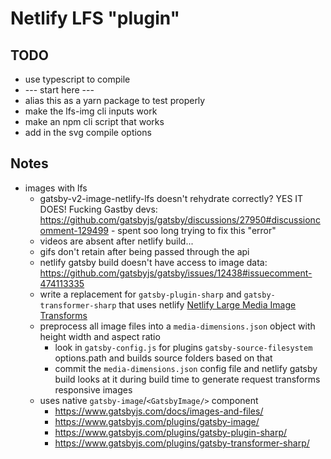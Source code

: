 # Netlify LFS "plugin"

## TODO
- use typescript to compile 
- --- start here ---
- alias this as a yarn package to test properly
- make the lfs-img cli inputs work
- make an npm cli script that works
- add in the svg compile options

## Notes
- images with lfs
  - gatsby-v2-image-netlify-lfs doesn't rehydrate correctly? YES IT DOES! Fucking Gastby devs: https://github.com/gatsbyjs/gatsby/discussions/27950#discussioncomment-129499 - spent soo long trying to fix this "error"
  - videos are absent after netlify build...
  - gifs don't retain after being passed through the api
  - netlify gatsby build doesn't have access to image data: https://github.com/gatsbyjs/gatsby/issues/12438#issuecomment-474113335
  - write a replacement for `gatsby-plugin-sharp` and `gatsby-transformer-sharp` that uses netlify [Netlify Large Media Image Transforms](https://docs.netlify.com/large-media/transform-images/#request-transformations)
  - preprocess all image files into a `media-dimensions.json` object with height width and aspect ratio
    - look in `gatsby-config.js` for plugins `gatsby-source-filesystem` options.path and builds source folders based on that
    - commit the `media-dimensions.json` config file and netlify gatsby build looks at it during build time to generate request transforms responsive images
  - uses native `gatsby-image`/`<GatsbyImage/>` component
    - https://www.gatsbyjs.com/docs/images-and-files/
    - https://www.gatsbyjs.com/plugins/gatsby-image/
    - https://www.gatsbyjs.com/plugins/gatsby-plugin-sharp/
    - https://www.gatsbyjs.com/plugins/gatsby-transformer-sharp/

